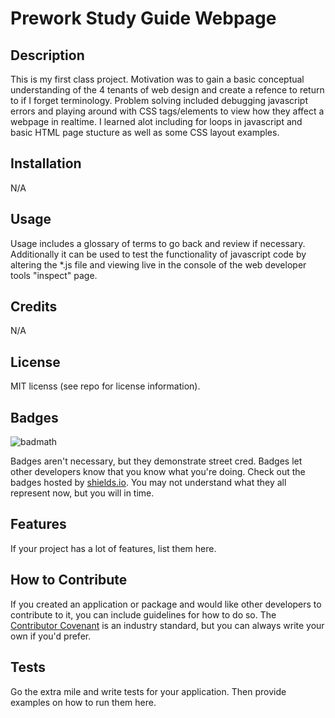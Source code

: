 # Prework Study Guide Webpage

## Description

This is my first class project. Motivation was to gain a basic conceptual understanding of the 4 tenants of web design and create a refence to return to if I forget terminology. Problem solving included debugging javascript errors and playing around with CSS tags/elements to view how they affect a webpage in realtime. I learned alot including for loops in javascript and basic HTML page stucture as well as some CSS layout examples.


## Installation

N/A

## Usage

Usage includes a glossary of terms to go back and review if necessary. Additionally it can be used to test the functionality of javascript code by altering the *.js file and viewing live in the console of the web developer tools "inspect" page.

## Credits

N/A

## License

MIT licenss (see repo for license information).

## Badges

![badmath](https://img.shields.io/github/languages/top/nielsenjared/badmath)

Badges aren't necessary, but they demonstrate street cred. Badges let other developers know that you know what you're doing. Check out the badges hosted by [shields.io](https://shields.io/). You may not understand what they all represent now, but you will in time.

## Features

If your project has a lot of features, list them here.

## How to Contribute

If you created an application or package and would like other developers to contribute to it, you can include guidelines for how to do so. The [Contributor Covenant](https://www.contributor-covenant.org/) is an industry standard, but you can always write your own if you'd prefer.

## Tests

Go the extra mile and write tests for your application. Then provide examples on how to run them here.